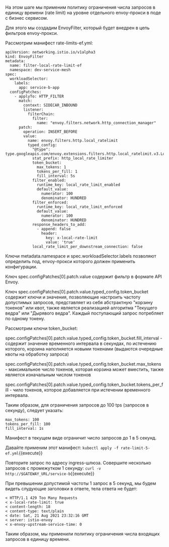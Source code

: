 На этом шаге мы применим политику ограничения числа запросов в единицу времени (rate limit) на уровне отдельного envoy-прокси в поде с бизнес сервисом.

Для этого мы создадим EnvoyFilter, который будет внедрен в цепь фильтров envoy-прокси.

Рассмотрим манифест rate-limits-ef.yml:
```
apiVersion: networking.istio.io/v1alpha3
kind: EnvoyFilter
metadata:
  name: filter-local-rate-limit-ef
  namespace: dev-service-mesh
spec:
  workloadSelector:
    labels:
      app: service-b-app
  configPatches:
    - applyTo: HTTP_FILTER
      match:
        context: SIDECAR_INBOUND
        listener:
          filterChain:
            filter:
              name: "envoy.filters.network.http_connection_manager"
      patch:
        operation: INSERT_BEFORE
        value:
          name: envoy.filters.http.local_ratelimit
          typed_config:
            "@type": type.googleapis.com/envoy.extensions.filters.http.local_ratelimit.v3.LocalRateLimit
            stat_prefix: http_local_rate_limiter
            token_bucket:
              max_tokens: 1
              tokens_per_fill: 1
              fill_interval: 5s
            filter_enabled:
              runtime_key: local_rate_limit_enabled
              default_value:
                numerator: 100
                denominator: HUNDRED
            filter_enforced:
              runtime_key: local_rate_limit_enforced
              default_value:
                numerator: 100
                denominator: HUNDRED
            response_headers_to_add:
              - append: false
                header:
                  key: x-local-rate-limit
                  value: 'true'
            local_rate_limit_per_downstream_connection: false
```

Ключи metadata.namespace и spec.workloadSelector.labels позволяют определить под, envoy-прокси которого должен применить конфигурации.

Ключ spec.configPatches[0].patch.value содержит фильтр в формате API Envoy.

Ключ spec.configPatches[0].patch.value.typed_config.token_bucket содержит ключи и значения, позволяющие настроить частоту допустимых запросов, представляет из себя абстрактную "корзину токенов" или квот, также является реализацией алгоритма "Текущего ведра" или "Дырявого ведра". Каждый поступающий запрос потребляет по одному токену.

Рассмотрим ключи token_bucket:

spec.configPatches[0].patch.value.typed_config.token_bucket.fill_interval - содержит значение временного интервала в секундах, по истечению которого, корзина наполняется новыми токенами (выдаются очередные квоты на обработку запроса)

spec.configPatches[0].patch.value.typed_config.token_bucket.max_tokens - максимальное число токенов, которая корзина может вместить, также является изначальным числом токенов

spec.configPatches[0].patch.value.typed_config.token_bucket.tokens_per_fill - чило токенов, которое добавляется при истечении временного интервала.

Таким образом, для ограничения запросов до 100 tps (запросов в секунду), следует указать:
```
max_tokens: 100
tokens_per_fill: 100
fill_interval: 1s
```

Манифест в текущем виде ограничит число запросов до 1 в 5 секунд.

Давайте применим этот манифест:
`kubectl apply -f rate-limit-5-ef.yml`{{execute}}

Повторите запрос по адресу ingress-шлюза. Совершите несколько запросов с промежутком 1 секунду:
`curl -v http://$GATEWAY_URL/service-b`{{execute}}

При превышении допустимой частоты 1 запрос в 5 секунд, мы будем видеть слудующие заголовки в ответе, тела ответа не будет:
```
< HTTP/1.1 429 Too Many Requests
< x-local-rate-limit: true
< content-length: 18
< content-type: text/plain
< date: Sat, 21 Aug 2021 23:32:16 GMT
< server: istio-envoy
< x-envoy-upstream-service-time: 0
```

Таким образом, мы применили политику ограничения числа входящих запросов в единицу времени. 
